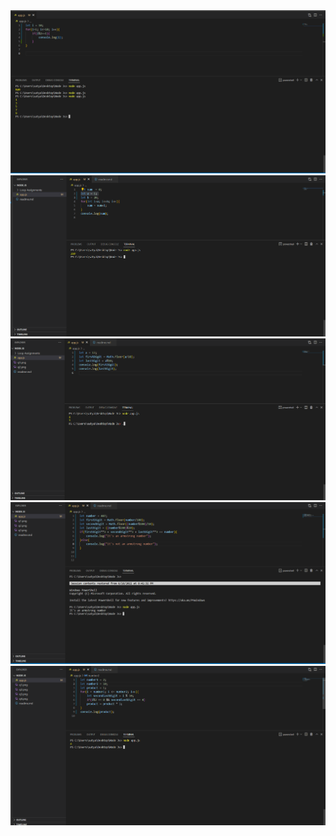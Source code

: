 <img src="q1.png" />
<img src="q2.png" />
<img src="q3.png" />
<img src="q4.png" />
<img src="q5.png" />